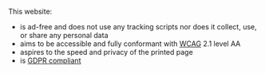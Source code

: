 This website:
* is ad-free and does not use any tracking scripts  nor does it collect, use, or share any personal data
* aims to be accessible and fully conformant with [WCAG](https://www.w3.org/WAI/standards-guidelines/wcag/) 2.1 level AA
* aspires to the speed and privacy of the printed page
* is [GDPR compliant](https://gdpr.eu/)
